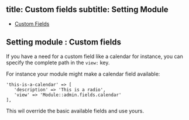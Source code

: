 title: Custom fields
subtitle: Setting Module
-------

- [Custom Fields](#custom-fields)

## <a name="custom-fields" class="anchor" href="#custom-fields"></a> Setting module : Custom fields

If you have a need for a custom field like a calendar for instance, you can specify the complete path in the `view:` key.

For instance your module might make a calendar field available:

``` .language-php
'this-is-a-calendar' => [
   'description' => 'This is a radio',
   'view' => 'Module::admin.fields.calendar'
],

```

This wil override the basic available fields and use yours.
